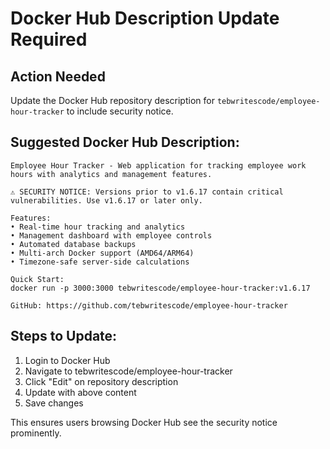 # Docker Hub Description Update Required

## Action Needed
Update the Docker Hub repository description for `tebwritescode/employee-hour-tracker` to include security notice.

## Suggested Docker Hub Description:

```
Employee Hour Tracker - Web application for tracking employee work hours with analytics and management features.

⚠️ SECURITY NOTICE: Versions prior to v1.6.17 contain critical vulnerabilities. Use v1.6.17 or later only.

Features:
• Real-time hour tracking and analytics
• Management dashboard with employee controls
• Automated database backups
• Multi-arch Docker support (AMD64/ARM64)
• Timezone-safe server-side calculations

Quick Start:
docker run -p 3000:3000 tebwritescode/employee-hour-tracker:v1.6.17

GitHub: https://github.com/tebwritescode/employee-hour-tracker
```

## Steps to Update:
1. Login to Docker Hub
2. Navigate to tebwritescode/employee-hour-tracker
3. Click "Edit" on repository description
4. Update with above content
5. Save changes

This ensures users browsing Docker Hub see the security notice prominently.